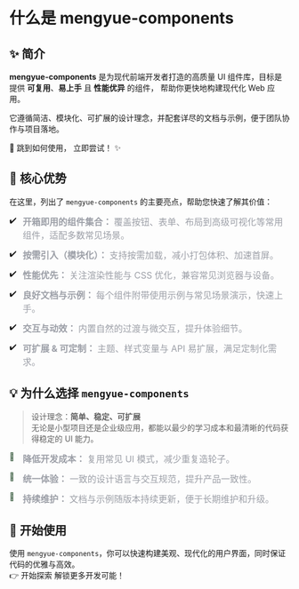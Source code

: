 # 什么是 mengyue-components

<div class="intro-card">
  <h2>✨ 简介</h2>
  <p>
    <strong>mengyue-components</strong> 是为现代前端开发者打造的高质量 UI 组件库，目标是提供
    <strong>可复用</strong>、<strong>易上手</strong> 且 <strong>性能优异</strong> 的组件，
    帮助你更快地构建现代化 Web 应用。
  </p>
  <p>
    它遵循简洁、模块化、可扩展的设计理念，并配套详尽的文档与示例，便于团队协作与项目落地。
  </p>

  <MYBorder paddingText="24px" round colorBg="#3a5c40" borderColor="#6b8e23" style="margin-top: 20px;">
    <MYText Tecolor="#fff" fontSize="16px">🚀 跳到如何使用，</MYText>
    <MYa href="./use" color="#ffffff" fontSize="16px" hoverColor="#a0ffa0">立即尝试！</MYa> ✨
  </MYBorder>
</div>

## 🔑 核心优势

在这里，列出了 `mengyue-components` 的主要亮点，帮助您快速了解其价值：

<ul class="advantage-list" style="list-style-type: none; padding: 0;">
  <li style="margin-bottom: 12px; padding-left: 24px; position: relative;">
    <span style="position: absolute; left: 0;">✔️</span> 
    <strong style="font-size: 16px; color: #9c9fa7ff">开箱即用的组件集合：</strong>
    <span style="font-size: 16px; color: #9c9fa7ff">覆盖按钮、表单、布局到高级可视化等常用组件，适配多数常见场景。</span>

  </li>
  <li style="margin-bottom: 12px; padding-left: 24px; position: relative;">
    <span style="position: absolute; left: 0;">✔️</span>
    <strong style="font-size: 16px; color: #9c9fa7ff">按需引入（模块化）：</strong> 
    <span style="font-size: 16px; color: #9c9fa7ff">支持按需加载，减小打包体积、加速首屏。</span>
  </li>
  <li style="margin-bottom: 12px; padding-left: 24px; position: relative;">
    <span style="position: absolute; left: 0;">✔️</span>
    <strong style="font-size: 16px; color: #9c9fa7ff">性能优先：</strong>
    <span style="font-size: 16px; color: #9c9fa7ff">关注渲染性能与 CSS 优化，兼容常见浏览器与设备。</span>
  </li>
  <li style="margin-bottom: 12px; padding-left: 24px; position: relative;">
    <span style="position: absolute; left: 0;">✔️</span>
    <strong style="font-size: 16px; color: #9c9fa7ff">良好文档与示例：</strong>
    <span style="font-size: 16px; color: #9c9fa7ff">每个组件附带使用示例与常见场景演示，快速上手。</span>
  </li>
  <li style="margin-bottom: 12px; padding-left: 24px; position: relative;">
    <span style="position: absolute; left: 0;">✔️</span>
    <strong style="font-size: 16px; color: #9c9fa7ff">交互与动效：</strong> 
    <span style="font-size: 16px; color: #9c9fa7ff">内置自然的过渡与微交互，提升体验细节。</span>
  </li>
  <li style="margin-bottom: 12px; padding-left: 24px; position: relative;">
    <span style="position: absolute; left: 0;">✔️</span>
    <strong style="font-size: 16px; color: #9c9fa7ff">可扩展 & 可定制：</strong>
    <span style="font-size: 16px; color: #9c9fa7ff">主题、样式变量与 API 易扩展，满足定制化需求。</span>
  </li>
</ul>

## 💡 为什么选择 `mengyue-components`

> 设计理念：**简单、稳定、可扩展**  
> 无论是小型项目还是企业级应用，都能以最少的学习成本和最清晰的代码获得稳定的 UI 能力。

<ul class="why-list" style="list-style-type: none; padding: 0;">
  <li style="margin-bottom: 12px; padding-left: 24px; position: relative;">
    <span style="position: absolute; left: 0; color: #3a5c40;">🎯</span> <strong style="font-size: 16px; color: #9c9fa7ff">降低开发成本：</strong> <span style="font-size: 16px; color: #9c9fa7ff">复用常见 UI 模式，减少重复造轮子。</span>
  </li>
  <li style="margin-bottom: 12px; padding-left: 24px; position: relative;">
    <span style="position: absolute; left: 0; color: #3a5c40;">🎨</span> <strong style="font-size: 16px; color: #9c9fa7ff">统一体验：</strong><span style="font-size: 16px; color: #9c9fa7ff"> 一致的设计语言与交互规范，提升产品一致性。</span>
  </li>
  <li style="margin-bottom: 12px; padding-left: 24px; position: relative;">
    <span style="position: absolute; left: 0; color: #3a5c40;">🔁</span> <strong style="font-size: 16px; color: #9c9fa7ff">持续维护：</strong> <span style="font-size: 16px; color: #9c9fa7ff">文档与示例随版本持续更新，便于长期维护和升级。</span>
  </li>
</ul>

## 🚀 开始使用
使用 <code>mengyue-components</code>，你可以快速构建美观、现代化的用户界面，同时保证代码的优雅与高效。  
<MYa href="./FastUse" color="#3a5c40" hoverColor="#6b8e23">👉 开始探索</MYa> 解锁更多开发可能！


<script setup lang="ts">
import MYa from '../../packages/components/a/src/a.vue'
import MYText from '../../packages/components/text/src/text.vue'
import MYBorder from '../../packages/components/border/src/border.vue'
</script>

<style scoped src="mengyue-plus/style.css"></style>
